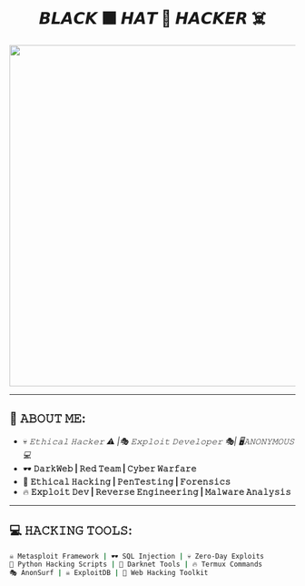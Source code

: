 <h1 align="center">𝘽𝙇𝘼𝘾𝙆 ⬛ 𝙃𝘼𝙏 🎩 𝙃𝘼𝘾𝙆𝙀𝙍 ☠️</h1>

<p align="center">
  <img src="https://media0.giphy.com/media/dCBZtA2iuNqZW/giphy.gif" width="600">
</p>

---

## **👾 𝙰𝙱𝙾𝚄𝚃 𝙼𝙴:**  
- 💀 **𝙴𝚝𝚑𝚒𝚌𝚊𝚕 𝙷𝚊𝚌𝚔𝚎𝚛 ⚠️ |🎭 𝙴𝚡𝚙𝚕𝚘𝚒𝚝 𝙳𝚎𝚟𝚎𝚕𝚘𝚙𝚎𝚛 🎭| 🖥️𝙰𝙽𝙾𝙽𝚈𝙼𝙾𝚄𝚂*💻*  
- 🕶️ **𝙳𝚊𝚛𝚔𝚆𝚎𝚋 | 𝚁𝚎𝚍 𝚃𝚎𝚊𝚖 | 𝙲𝚢𝚋𝚎𝚛 𝚆𝚊𝚛𝚏𝚊𝚛𝚎**  
- 🚀 **𝙴𝚝𝚑𝚒𝚌𝚊𝚕 𝙷𝚊𝚌𝚔𝚒𝚗𝚐 | 𝙿𝚎𝚗𝚃𝚎𝚜𝚝𝚒𝚗𝚐 | 𝙵𝚘𝚛𝚎𝚗𝚜𝚒𝚌𝚜**  
- 🔥 **𝙴𝚡𝚙𝚕𝚘𝚒𝚝 𝙳𝚎𝚟 | 𝚁𝚎𝚟𝚎𝚛𝚜𝚎 𝙴𝚗𝚐𝚒𝚗𝚎𝚎𝚛𝚒𝚗𝚐 | 𝙼𝚊𝚕𝚠𝚊𝚛𝚎 𝙰𝚗𝚊𝚕𝚢𝚜𝚒𝚜**  

---

## **💻 𝙷𝙰𝙲𝙺𝙸𝙽𝙶 𝚃𝙾𝙾𝙻𝚂:**  
```bash
☠️ Metasploit Framework | 🕶️ SQL Injection | 💀 Zero-Day Exploits  
🐍 Python Hacking Scripts | 📡 Darknet Tools | 🔥 Termux Commands  
🎭 AnonSurf | ☠️ ExploitDB | 🚀 Web Hacking Toolkit
